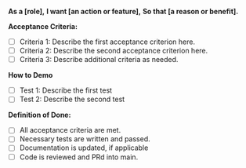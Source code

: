**As a [role],**
**I want [an action or feature],**
**So that [a reason or benefit].**

**Acceptance Criteria:**
- [ ] Criteria 1: Describe the first acceptance criterion here.
- [ ] Criteria 2: Describe the second acceptance criterion here.
- [ ] Criteria 3: Describe additional criteria as needed.

**How to Demo**
- [ ] Test 1: Describe the first test
- [ ] Test 2: Describe the second test

**Definition of Done:**
- [ ] All acceptance criteria are met.
- [ ] Necessary tests are written and passed.
- [ ] Documentation is updated, if applicable
- [ ] Code is reviewed and PRd into main.
